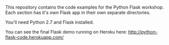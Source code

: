 This repository contains the code examples for the Python Flask workshop. Each section has it's own Flask app in their own separate directories.

You'll need Python 2.7 and Flask installed.

You can see the final Flask demo running on Heroku here: http://python-flask-code.herokuapp.com/